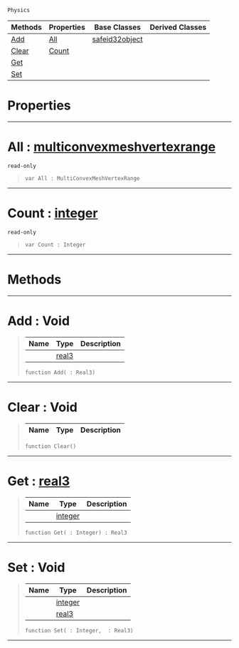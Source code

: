  `Physics`

|Methods|Properties|Base Classes|Derived Classes|
|---|---|---|---|
|[Add](multiconvexmeshvertexdata.md#add-void)|[All](multiconvexmeshvertexdata.md#all-zilch-engine-document)|[safeid32object](safeid32object.md)| |
|[Clear](multiconvexmeshvertexdata.md#clear-void)|[Count](multiconvexmeshvertexdata.md#count-zilch-engine-docume)| | |
|[Get](multiconvexmeshvertexdata.md#get-zilch-engine-document)| | | |
|[Set](multiconvexmeshvertexdata.md#set-void)| | | |


 #  Properties


---  
 #  All : [multiconvexmeshvertexrange](multiconvexmeshvertexrange.md)

 `read-only`

> 
> ```TS:Nada
> var All : MultiConvexMeshVertexRange


---  
 #  Count : [integer](../nada_base_types/integer.md)

 `read-only`

> 
> ```TS:Nada
> var Count : Integer


---  
 #  Methods


---  
 #  Add : Void

> 
> |Name|Type|Description|
> |---|---|---|
> ||[real3](../nada_base_types/real3.md)| |
> ```TS:Nada
> function Add( : Real3)
> ``` 


---  
 #  Clear : Void

> 
> |Name|Type|Description|
> |---|---|---|
> ```TS:Nada
> function Clear()
> ``` 


---  
 #  Get : [real3](../nada_base_types/real3.md)

> 
> |Name|Type|Description|
> |---|---|---|
> ||[integer](../nada_base_types/integer.md)| |
> ```TS:Nada
> function Get( : Integer) : Real3
> ``` 


---  
 #  Set : Void

> 
> |Name|Type|Description|
> |---|---|---|
> ||[integer](../nada_base_types/integer.md)| |
> ||[real3](../nada_base_types/real3.md)| |
> ```TS:Nada
> function Set( : Integer,  : Real3)
> ``` 


---  
 

 